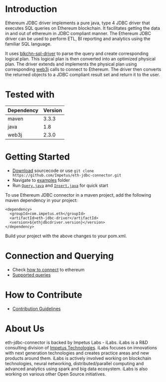 # Introduction 


Ethereum JDBC driver implements a pure java, type 4 JDBC driver that executes SQL queries on Ethereum blockchain. It facilitates getting the data in and out of ethereum in JDBC compliant manner. The Ethereum JDBC driver can be used to  perform ETL, BI reporting and analytics using the familiar SQL language.

It uses [blkchn-sql-driver](https://github.com/Impetus/blkchn-sql-driver) to parse the query and create corresponding logical plan. This logical plan is then converted into an optimized physical plan. The driver extends and implements the physical plan using corresponding [web3j](https://github.com/web3j/web3j) calls to connect to Ethereum. The driver then converts the returned objects to a JDBC compliant result set and return it to the user.

# Tested with
| Dependency | Version |
|---|---|
| maven | 3.3.3 |
|java | 1.8 |
|web3j | 2.3.0 |

# Getting Started

- [Download](https://github.com/Impetus/eth-jdbc-connector/archive/master.zip) sourcecode or use `git clone https://github.com/Impetus/eth-jdbc-connector.git`
- Navigate to [examples](https://github.com/Impetus/eth-jdbc-connector/tree/master/eth-jdbc-examples) folder
- Run [`Query.java`](https://github.com/Impetus/eth-jdbc-connector/blob/master/eth-jdbc-examples/src/main/java/com/impetus/blkchn/eth/Query.java) and [`Insert.java`](https://github.com/Impetus/eth-jdbc-connector/blob/master/eth-jdbc-examples/src/main/java/com/impetus/blkchn/eth/Insert.java) for quick start

To use Ethereum JDBC connector in a maven project, add the following maven dependency in your project:
 
  
  ```
  <dependency>
    <groupId>com.impetus.eth</groupId>
    <artifactId>eth-jdbc-driver</artifactId>
    <version>${ethjdbcdriver.version}</version>
  </dependency>
  ```

Build your project with the above changes to your pom.xml.

# Connection and Querying

- Check [how to connect](https://github.com/Impetus/eth-jdbc-connector/wiki/Ethereum-Connection-Details) to ethereum
- [Supported queries](https://github.com/Impetus/eth-jdbc-connector/wiki/Ethereum-Query-Guide)

# How to Contribute

- [Contribution Guidelines](https://github.com/Impetus/eth-jdbc-connector/blob/master/CONTRIBUTING.md)

About Us
========
eth-jdbc-connector is backed by Impetus Labs - iLabs. iLabs is a R&D consulting division of [Impetus Technologies](http://www.impetus.com). iLabs focuses on innovations with next generation technologies and creates practice areas and new products around them. iLabs is actively involved working on blockchain technologies, neural networking, distributed/parallel computing and advanced analytics using spark and big data ecosystem. iLabs is also working on various other Open Source initiatives.
